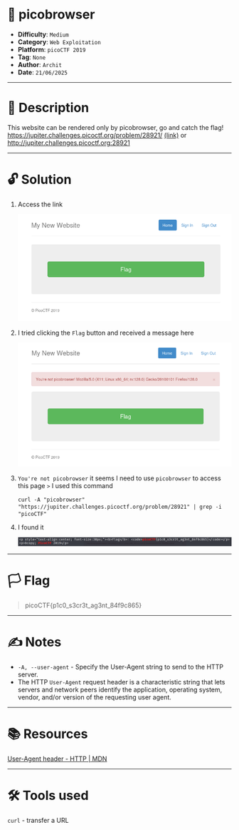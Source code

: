 # :briefcase: picobrowser

- **Difficulty**: `Medium`
- **Category**: `Web Exploitation`
- **Platform**: `picoCTF 2019`
- **Tag**: `None`
- **Author**: `Archit`
- **Date**: `21/06/2025`

---

# :pencil: Description

This website can be rendered only by picobrowser, go and catch the flag! https://jupiter.challenges.picoctf.org/problem/28921/ [(link)](https://play.picoctf.org/practice/challenge/9) or http://jupiter.challenges.picoctf.org:28921

---

# :unlock: Solution

1. Access the link

    ![image1](images/image1.png)

2. I tried clicking the `Flag` button and received a message here

    ![image2](images/image2.png)

3. `You're not picobrowser` it seems I need to use `picobrowser` to access this page `>` I used this command

    ```console
    curl -A "picobrowser" "https://jupiter.challenges.picoctf.org/problem/28921" | grep -i "picoCTF"
    ```

4. I found it

    ![image3](images/image3.png)

---

# :white_flag: Flag

> picoCTF{p1c0_s3cr3t_ag3nt_84f9c865}

---

# :writing_hand: Notes

- `-A, --user-agent` - Specify the User-Agent string to send to the HTTP server.
- The HTTP `User-Agent` request header is a characteristic string that lets servers and network peers identify the application, operating system, vendor, and/or version of the requesting user agent.

---

# :books: Resources

[User-Agent header - HTTP | MDN](https://developer.mozilla.org/en-US/docs/Web/HTTP/Reference/Headers/User-Agent)

---

# :hammer_and_wrench: Tools used

`curl` - transfer a URL

